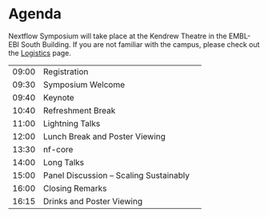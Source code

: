 # Agenda

Nextflow Symposium will take place at the Kendrew Theatre in the EMBL-EBI South Building. If you are not familiar with the campus, please check out the [Logistics](logistics) page.

<table>
  <tr>
    <td>09:00</td>
    <td>Registration</td>
    <td></td>
  </tr>
  <tr>
    <td>09:30</td>
    <td>Symposium Welcome</td>
    <td></td>
  </tr>
  <tr>
    <td>09:40</td>
    <td>Keynote</td>
    <td><!---<a href="/speakers/#paolo-di-tommaso">Paolo di Tommaso</a>---></td>
  </tr>
  <tr>
    <td>10:40</td>
    <td>Refreshment Break</td>
    <td></td>
  </tr>
  <tr>
    <td>11:00</td>
    <td>Lightning Talks</td>
    <td></td>
  </tr>
  <tr>
    <td>12:00</td>
    <td>Lunch Break and Poster Viewing</td>
    <td></td>
  </tr>
  <tr>
    <td>13:30</td>
    <td>nf-core</td>
    <td><!---<a href="/speakers/#harshil-patel">Harshil Patel</a>---></td>
  </tr>
  <tr>
    <td>14:00</td>
    <td>Long Talks</td>
    <td></td>
  </tr>
  <tr>
    <td>15:00</td>
    <td>Panel Discussion – Scaling Sustainably</td>
    <td></td>
  </tr>
  <tr>
    <td>16:00</td>
    <td>Closing Remarks</td>
    <td></td>
  </tr>
  <tr>
    <td>16:15</td>
    <td>Drinks and Poster Viewing</td>
    <td></td>
  </tr>
</table>
